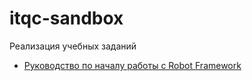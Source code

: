 # itqc-sandbox

Реализация учебных заданий

- [Руководство по началу работы с Robot Framework](documentation/Robot_Framework_getting_started_guide.md)